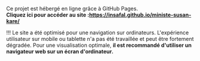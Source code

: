 Ce projet est hébergé en ligne grâce à GitHub Pages.  
**Cliquez ici pour accéder au site :https://insafal.github.io/ministe-susan-kare/**

!!!
Le site a été optimisé pour une navigation sur ordinateurs. 
L'expérience utilisateur sur mobile ou tablette n'a pas été travaillée et peut être fortement dégradée. 
Pour une visualisation optimale, **il est recommandé d'utiliser un navigateur web sur un écran d'ordinateur.**

